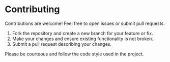 # Contributing

Contributions are welcome! Feel free to open issues or submit pull requests.

1. Fork the repository and create a new branch for your feature or fix.
2. Make your changes and ensure existing functionality is not broken.
3. Submit a pull request describing your changes.

Please be courteous and follow the code style used in the project.
